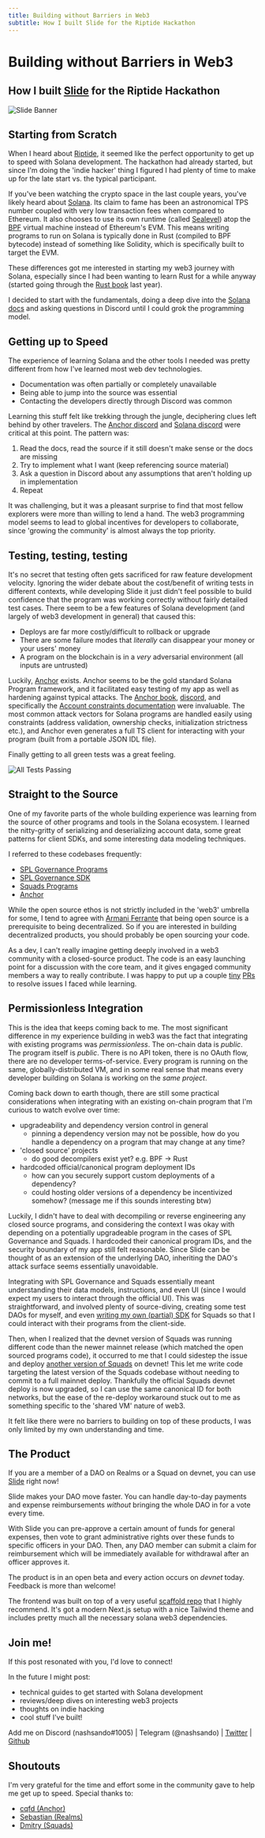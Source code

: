 ```yaml
---
title: Building without Barriers in Web3
subtitle: How I built Slide for the Riptide Hackathon
---
```

# Building without Barriers in Web3
## How I built [Slide](https://getslide.xyz) for the Riptide Hackathon

![Slide Banner](/slidehome.png)

## Starting from Scratch

When I heard about [Riptide](https://solana.com/riptide), it seemed like the perfect opportunity to get up to speed with Solana development. The hackathon had already started, but since I'm doing the 'indie hacker' thing I figured I had plenty of time to make up for the late start vs. the typical participant.

If you've been watching the crypto space in the last couple years, you've likely heard about [Solana](https://solana.com/). Its claim to fame has been an astronomical TPS number coupled with very low transaction fees when compared to Ethereum. It also chooses to use its own runtime (called [Sealevel](https://medium.com/solana-labs/sealevel-parallel-processing-thousands-of-smart-contracts-d814b378192)) atop the [BPF](https://en.wikipedia.org/wiki/Berkeley_Packet_Filter) virtual machine instead of Ethereum's EVM. This means writing programs to run on Solana is typically done in Rust (compiled to BPF bytecode) instead of something like Solidity, which is specifically built to target the EVM.

These differences got me interested in starting my web3 journey with Solana, especially since I had been wanting to learn Rust for a while anyway (started going through the [Rust book](https://doc.rust-lang.org/stable/book/) last year).

I decided to start with the fundamentals, doing a deep dive into the [Solana docs](https://docs.solana.com/) and asking questions in Discord until I could grok the programming model.

## Getting up to Speed

The experience of learning Solana and the other tools I needed was pretty different from how I've learned most web dev technologies.

- Documentation was often partially or completely unavailable
- Being able to jump into the source was essential
- Contacting the developers directly through Discord was common

Learning this stuff felt like trekking through the jungle, deciphering clues left behind by other travelers. The [Anchor discord](https://discord.gg/HB2kAveZ) and [Solana discord](https://discord.gg/solana) were critical at this point. The pattern was:

1. Read the docs, read the source if it still doesn't make sense or the docs are missing
2. Try to implement what I want (keep referencing source material)
3. Ask a question in Discord about any assumptions that aren't holding up in implementation
4. Repeat

It was challenging, but it was a pleasant surprise to find that most fellow explorers were more than willing to lend a hand. The web3 programming model seems to lead to global incentives for developers to collaborate, since 'growing the community' is almost always the top priority.

## Testing, testing, testing

It's no secret that testing often gets sacrificed for raw feature development velocity. Ignoring the wider debate about the cost/benefit of writing tests in different contexts, while developing Slide it just didn't feel possible to build confidence that the program was working correctly without fairly detailed test cases. There seem to be a few features of Solana development (and largely of web3 development in general) that caused this:

- Deploys are far more costly/difficult to rollback or upgrade
- There are some failure modes that _literally_ can disappear your money or your users' money
- A program on the blockchain is in a _very_ adversarial environment (all inputs are untrusted)

Luckily, [Anchor](https://github.com/project-serum/anchor) exists. Anchor seems to be the gold standard Solana Program framework, and it facilitated easy testing of my app as well as hardening against typical attacks. The [Anchor book](https://book.anchor-lang.com/), [discord](https://discord.gg/HB2kAveZ), and specifically the [Account constraints documentation](https://docs.rs/anchor-lang/latest/anchor_lang/derive.Accounts.html) were invaluable. The most common attack vectors for Solana programs are handled easily using constraints (address validation, ownership checks, initialization strictness etc.), and Anchor even generates a full TS client for interacting with your program (built from a portable JSON IDL file).

Finally getting to all green tests was a great feeling.

![All Tests Passing](/Anchor_all_green_tests.png)

## Straight to the Source

One of my favorite parts of the whole building experience was learning from the source of other programs and tools in the Solana ecosystem. I learned the nitty-gritty of serializing and deserializing account data, some great patterns for client SDKs, and some interesting data modeling techniques.

I referred to these codebases frequently:
- [SPL Governance Programs](https://github.com/solana-labs/solana-program-library/tree/master/governance)
- [SPL Governance SDK](https://github.com/solana-labs/oyster/tree/main/packages/governance-sdk)
- [Squads Programs](https://github.com/squads-dapp/program)
- [Anchor](https://github.com/project-serum/anchor)

While the open source ethos is not strictly included in the 'web3' umbrella for some, I tend to agree with [Armani Ferrante](https://twitter.com/armaniferrante/status/1507858297067642883) that being open source is a prerequisite to being decentralized. So if you are interested in building decentralized products, you should probably be open sourcing your code.

As a dev, I can't really imagine getting deeply involved in a web3 community with a closed-source product. The code is an easy launching point for a discussion with the core team, and it gives engaged community members a way to really contribute. I was happy to put up a couple [tiny](https://github.com/solana-labs/oyster/pull/524) [PRs](https://github.com/squads-dapp/program/pull/1) to resolve issues I faced while learning.


## Permissionless Integration

This is the idea that keeps coming back to me. The most significant difference in my experience building in web3 was the fact that integrating with existing programs was _permissionless_. The on-chain data is *public*. The program itself is *public*. There is no API token, there is no OAuth flow, there are no developer terms-of-service. Every program is running on the same, globally-distributed VM, and in some real sense that means every developer building on Solana is working on the _same project_.

Coming back down to earth though, there are still some practical considerations when integrating with an existing on-chain program that I'm curious to watch evolve over time:
- upgradeability and dependency version control in general
  - pinning a dependency version may not be possible, how do you handle a dependency on a program that may change at any time?
- 'closed source' projects
  - do good decompilers exist yet? e.g. BPF -> Rust
- hardcoded official/canonical program deployment IDs
  - how can you securely support custom deployments of a dependency?
  - could hosting older versions of a dependency be incentivized somehow? (message me if this sounds interesting btw)

Luckily, I didn't have to deal with decompiling or reverse engineering any closed source programs, and considering the context I was okay with depending on a potentially upgradeable program in the cases of SPL Governance and Squads. I hardcoded their canonical program IDs, and the security boundary of my app still felt reasonable. Since Slide can be thought of as an extension of the underlying DAO, inheriting the DAO's attack surface seems essentially unavoidable.

Integrating with SPL Governance and Squads essentially meant understanding their data models, instructions, and even UI (since I would expect my users to interact through the official UI). This was straightforward, and involved plenty of source-diving, creating some test DAOs for myself, and even [writing my own (partial) SDK](https://www.npmjs.com/package/@slidexyz/squads-sdk) for Squads so that I could interact with their programs from the client-side.

Then, when I realized that the devnet version of Squads was running different code than the newer mainnet release (which matched the open sourced programs code), it occurred to me that I could sidestep the issue and deploy [another version of Squads](https://explorer.solana.com/address/3BgFvAdsYQsX7MfudNcXcLFizyy2XSBL3uuZeUysR2p7?cluster=devnet) on devnet! This let me write code targeting the latest version of the Squads codebase without needing to commit to a full mainnet deploy. Thankfully the official Squads devnet deploy is now upgraded, so I can use the same canonical ID for both networks, but the ease of the re-deploy workaround stuck out to me as something specific to the 'shared VM' nature of web3.

It felt like there were no barriers to building on top of these products, I was only limited by my own understanding and time.

## The Product

If you are a member of a DAO on Realms or a Squad on devnet, you can use [Slide](https://getslide.xyz) right now!

Slide makes your DAO move faster. You can handle day-to-day payments and expense reimbursements _without_ bringing the whole DAO in for a vote every time.

With Slide you can pre-approve a certain amount of funds for general expenses, then vote to grant administrative rights over these funds to specific officers in your DAO. Then, any DAO member can submit a claim for reimbursement which will be immediately available for withdrawal after an officer approves it.

The product is in an open beta and every action occurs on *devnet* today. Feedback is more than welcome!

The frontend was built on top of a very useful [scaffold repo](https://github.com/thuglabs/create-dapp-solana-nextjs) that I highly recommend. It's got a modern Next.js setup with a nice Tailwind theme and includes pretty much all the necessary solana web3 dependencies.

## Join me!

If this post resonated with you, I'd love to connect!

In the future I might post:
- technical guides to get started with Solana development
- reviews/deep dives on interesting web3 projects
- thoughts on indie hacking
- cool stuff I've built!

Add me on
Discord (nashsando#1005)  |  Telegram (@nashsando)  |  [Twitter](https://twitter.com/evandoyleDEV)  |  [Github](https://github.com/emdoyle)

## Shoutouts

I'm very grateful for the time and effort some in the community gave to help me get up to speed.
Special thanks to:
- [cqfd (Anchor)](https://twitter.com/cqfdee)
- [Sebastian (Realms)](https://twitter.com/Sebastian_Bor)
- [Dmitry (Squads)](https://twitter.com/mitya_tzar)